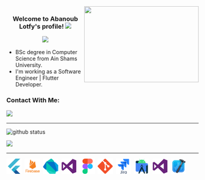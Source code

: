 
<div >
    <img align="right" src="https://tenor.com/view/coding-gif-24297652.gif" width="300"  height="200">
</div>

<h3 align="center">
  Welcome to Abanoub Lotfy's profile!
  <img src="https://media.giphy.com/media/hvRJCLFzcasrR4ia7z/giphy.gif" width="28">
</h3>

<p align="center">
  <a href="https://github.com/DenverCoder1/readme-typing-svg"><img src="https://readme-typing-svg.herokuapp.com/?lines=Flutter%20Developer;Always%20Ready%20For%20new%20Challengs&font=Fira%20Code&center=true&width=440&height=45&color=06B0DD&vCenter=true&size=22"></a>
</p> 


- BSc degree in Computer Science from Ain Shams University.
- I'm working as a Software Engineer | Flutter Developer.

### Contact With Me:
<a href="https://www.linkedin.com/in/abanoub-lotfy/" target="_blank"><img src="https://img.shields.io/badge/-Abanoub%20Lotfy-0077B5?style=for-the-badge&logo=Linkedin&logoColor=white"/></a>



---

![github status](https://github-readme-stats.vercel.app/api?username=AbanoOoub&show_icons=true&hide_border=false&count_private=true&icon_color=ffff00&title_color=ffff00&text_color=dddddd&bg_color=22272E)
<!-- [![GitHub Streak](https://github-readme-streak-stats.herokuapp.com/?user=AbanoOoub&theme=dark)](https://git.io/streak-stats) -->

<a href="https://komarev.com/ghpvc/?username=AbanoOoub&style=for-the-badge">
    <img src="https://komarev.com/ghpvc/?username=AbanoOoub&style=for-the-badge">
</a>

---
<div>
  <img src="https://github.com/devicons/devicon/blob/master/icons/flutter/flutter-original.svg" title="Flutter" alt="Flutter" width="40" height="40"/>&nbsp;
  <img src="https://github.com/devicons/devicon/blob/master/icons/firebase/firebase-plain-wordmark.svg" title="Firebase" alt="Firebase" width="40" height="40"/>&nbsp;
  <img src="https://github.com/devicons/devicon/blob/master/icons/dart/dart-original.svg" title="Dart" **alt="Dart" width="40" height="40"/>&nbsp;
  <img src="https://github.com/devicons/devicon/blob/master/icons/visualstudio/visualstudio-plain.svg" title="VisualStudio" **alt="VisualStudio" width="40" height="40"/>&nbsp;
  <img src="https://github.com/devicons/devicon/blob/master/icons/figma/figma-original.svg" title="Figma" **alt="Figma" width="40" height="40"/>&nbsp;
  <img src="https://github.com/devicons/devicon/blob/master/icons/git/git-original.svg" title="Git" **alt="Git" width="40" height="40"/>&nbsp;
  <img src="https://github.com/devicons/devicon/blob/master/icons/jira/jira-original-wordmark.svg" title="Jira" **alt="Jira" width="40" height="40"/>&nbsp;
  <img src="https://github.com/devicons/devicon/blob/master/icons/androidstudio/androidstudio-original.svg" title="Android Studio" **alt="Android Studio" width="40" height="40"/>&nbsp;
  <img src="https://github.com/devicons/devicon/blob/master/icons/visualstudio/visualstudio-plain.svg" title="Visual Studio" **alt="Visual Studio" width="40" height="40"/>&nbsp;
  <img src="https://github.com/devicons/devicon/blob/master/icons/xcode/xcode-original.svg" title="xcode" **alt="xcode" width="40" height="40"/>&nbsp;
</div>

